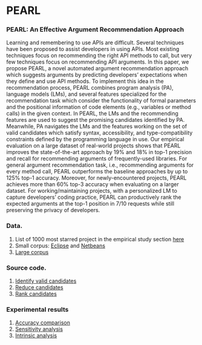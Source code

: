 # PEARL
### PEARL: An Effective Argument Recommendation Approach

Learning and remembering to use APIs are difficult. Several techniques have been proposed to assist developers in using APIs. Most existing techniques focus on recommending the right API methods to call, but very few techniques focus on recommending API arguments. In this paper, we propose PEARL, a novel automated argument recommendation approach which suggests arguments by predicting developers’ expectations when they define and use API methods. To implement this idea in the recommendation process, PEARL combines program analysis (PA), language models (LMs), and several features specialized for the recommendation task which consider the functionality of formal parameters and the positional information of code elements (e.g., variables or method calls) in the given context. In PEARL, the LMs and the recommending features are used to suggest the promising candidates identified by PA. Meanwhile, PA navigates the LMs and the features working on the set of valid candidates which satisfy syntax, accessibility, and type-compatibility constraints defined by the programming language in use. Our empirical evaluation on a large dataset of real-world projects shows that PEARL improves the state-of-the-art approach by 19% and 18% in top-1 precision and recall for recommending arguments of frequently-used libraries. For general argument recommendation task, i.e., recommending arguments for every method call, PEARL outperforms the baseline approaches by up to 125% top-1 accuracy. Moreover, for newly-encountered projects, PEARL achieves more than 60% top-3 accuracy when evaluating on a larger dataset. For working/maintaining projects, with a personalized LM to capture developers’ coding practice, PEARL can productively rank the expected arguments at the top-1 position in 7/10 requests while still preserving the privacy of developers.


### Data.
1. List of 1000 most starred project in the empirical study section [here](https://github.com/ttrangnguyen/PEARL/blob/gh-pages/most_starred_repos.txt)
2. Small corpus: [Eclipse](https://www.eclipse.org/downloads/download.php?file=/eclipse/downloads/drops4/R-4.17-202009021800/eclipse-platform-sources-4.17.tar.xz) and [Netbeans](https://github.com/apache/netbeans/tree/54987ffb73ae9e17b23d4a43a23770142f93206b)
3. [Large corpus](https://github.com/ttrangnguyen/PEARL/blob/gh-pages/large_corpus.txt)

### Source code.
1. [Identify valid candidates](https://github.com/ttrangnguyen/PEARL/tree/gh-pages/PEARL-program-analysis)
2. [Reduce candidates](https://github.com/ttrangnguyen/PEARL/tree/gh-pages/PEARL-local-model)
3. [Rank candidates](https://github.com/ttrangnguyen/PEARL/tree/gh-pages/PEARL-global-model)


### Experimental results
1. [Accuracy comparison](https://github.com/ttrangnguyen/PEARL/blob/gh-pages/Experimental%20results/Accuracy%20comparision.xlsx)
2. [Sensitivity analysis](https://github.com/ttrangnguyen/PEARL/blob/gh-pages/Experimental%20results/Sensitivity%20results.xlsx)
3. [Intrinsic analysis](https://github.com/ttrangnguyen/PEARL/blob/gh-pages/Experimental%20results/Intrinsic%20analysis.xlsx) 



